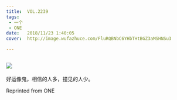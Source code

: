 ```yaml
---
title:	VOL.2239
tags:
 - 一个
 - ONE
date:	2018/11/23 1:40:05
cover:	http://image.wufazhuce.com/FluRQBNbC6YHbTHtBGZ3aMSHNSu3

---
```

![](http://image.wufazhuce.com/FluRQBNbC6YHbTHtBGZ3aMSHNSu3)
---

好运像鬼，相信的人多，撞见的人少。
 
Reprinted from ONE
